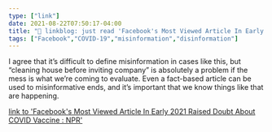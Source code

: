 ```yaml
---
type: ["link"]
date: 2021-08-22T07:50:17-04:00
title: "🔗 linkblog: just read 'Facebook's Most Viewed Article In Early 2021 Raised Doubt About COVID Vaccine : NPR'"
tags: ["Facebook","COVID-19","misinformation","disinformation"]
---
```

I agree that it’s difficult to define misinformation in cases like this, but “cleaning house before inviting company” is absolutely a problem if the mess is what we’re coming to evaluate. Even a fact-based article can be used to misinformative ends, and it’s important that we know things like that are happening.
 
[link to 'Facebook's Most Viewed Article In Early 2021 Raised Doubt About COVID Vaccine : NPR'](https://www.npr.org/2021/08/21/1030038616/facebooks-most-viewed-article-in-early-2021-raised-doubt-about-covid-vaccine)
